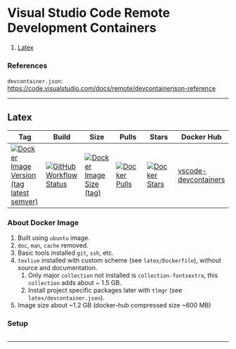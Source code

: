 # Visual Studio Code Remote Development Containers

1. [Latex](#latex)

### References
`devcontainer.json`: https://code.visualstudio.com/docs/remote/devcontainerjson-reference

--------------------------------------------------

## Latex
Tag|Build|Size|Pulls|Stars|Docker Hub
---|---|---|---|---|---
[![Docker Image Version (tag latest semver)](https://img.shields.io/docker/v/singhramanpreet/vscode-devcontainers/latex-2020?logo=docker)](#) | [![GitHub Workflow Status](https://img.shields.io/github/workflow/status/singh-ramanpreet/vscode-devcontainers/DockerHub?logo=github)](#) | [![Docker Image Size (tag)](https://img.shields.io/docker/image-size/singhramanpreet/vscode-devcontainers/latex-2020?logo=docker)](#) | [![Docker Pulls](https://img.shields.io/docker/pulls/singhramanpreet/vscode-devcontainers.svg?logo=docker)](#) | [![Docker Stars](https://img.shields.io/docker/stars/singhramanpreet/vscode-devcontainers?logo=docker)](#) | [vscode-devcontainers](https://hub.docker.com/r/singhramanpreet/vscode-devcontainers/)

### About Docker Image
   1. Built using `ubuntu` image.
   2. `doc`, `man`, `cache` removed.
   3. Basic tools installed `git`, `ssh`, etc.
   4. `texlive` installed with custom scheme (see `latex/Dockerfile`), without source and documentation.
      1. Only major `collection` not installed is `collection-fontsextra`, this `collection` adds about ~ 1.5 GB.
      2. Install project specific packages later with `tlmgr` (see `latex/devcontainer.json`).
   5. Image size about ~1.2 GB (docker-hub compressed size ~600 MB)

### Setup

```bash
```

--------------------------------------------------
